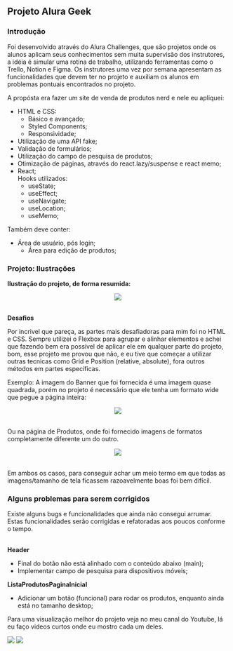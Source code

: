 ## Projeto Alura Geek

### Introdução
Foi desenvolvido através do Alura Challenges, que são projetos onde os alunos aplicam seus conhecimentos sem muita supervisão dos instrutores, a idéia é simular uma rotina de trabalho, utilizando ferramentas como o Trello, Notion e Figma. Os instrutores uma vez por semana apresentam as funcionalidades que devem ter no projeto e auxiliam os alunos em problemas pontuais encontrados no projeto.

A propósta era fazer um site de venda de produtos nerd e nele eu apliquei:
- HTML e CSS: 
  - Básico e avançado;
  - Styled Components;
  - Responsividade;
- Utilização de uma API fake;
- Validação de formulários;
- Utilização do campo de pesquisa de produtos;
- Otimização de páginas, através do react.lazy/suspense e react memo;
- React;<br>
	Hooks utilizados:
	- useState;
	- useEffect;
	- useNavigate;
	- useLocation;
	- useMemo;

Também deve conter:
- Área de usuário, pós login;
	- Área para edição de produtos;

### Projeto: Ilustrações

**Ilustração do projeto, de forma resumida:**
<div align="center"><img src="https://user-images.githubusercontent.com/61354355/171237730-db0d730d-cad6-4c0a-9ded-e8bad7d99af2.gif"></div><br>

**Desafios**

Por incrivel que pareça, as partes mais desafiadoras para mim foi no HTML e CSS. Sempre utilizei o Flexbox para agrupar e alinhar elementos e achei que fazendo bem era possível de aplicar ele em qualquer parte do projeto, bom, esse projeto me provou que não, e eu tive que começar a utilizar outras tecnicas como Grid e Position (relative, absolute), fora outros métodos em partes específicas.

Exemplo: A imagem do Banner que foi fornecida é uma imagem quase quadrada, porém no projeto é necessário que ele tenha um formato wide que pegue a página inteira:

<div align="center"><img src="https://user-images.githubusercontent.com/61354355/171231522-530e8c0c-c4ed-4e14-a104-ebc3d030aed0.gif"></div><br>

Ou na página de Produtos, onde foi fornecido imagens de formatos completamente diferente um do outro.

<div align="center"><img src="https://user-images.githubusercontent.com/61354355/171233973-9c4aab49-c572-4459-bb8a-d1ed76e93954.gif"></div><br>

Em ambos os casos, para conseguir achar um meio termo em que todas as imagens/tamanho de tela ficassem razoavelmente boas foi bem difícil.

### Alguns problemas para serem corrigidos
Existe alguns bugs e funcionalidades que ainda não consegui arrumar. Estas funcionalidades serão corrigidas e refatoradas aos poucos conforme o tempo.<br><br>

  **Header**
  - Final do botão não está alinhado com o conteúdo abaixo (main);
  - Implementar campo de pesquisa para dispositivos móveis;

  **ListaProdutosPaginaInicial**
  - Adicionar um botão (funcional) para rodar os produtos, enquanto ainda está no tamanho desktop;

Para uma visualização melhor do projeto veja no meu canal do Youtube, lá eu faço videos curtos onde eu mostro cada um deles.

<div>
  <a href="https://www.youtube.com/channel/UCzQ7Tlul19JBSuAMOl_h6XA" target="_blank"><img src="https://img.shields.io/badge/YouTube-FF0000?style=for-the-badge&logo=youtube&logoColor=white" target="_blank"></a>
  <a href="https://www.linkedin.com/in/allanribeirosantos/" target="_blank"><img src="https://img.shields.io/badge/-LinkedIn-%230077B5?style=for-the-badge&logo=linkedin&logoColor=white" target="_blank"></a>
</div>
